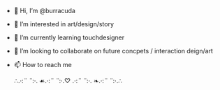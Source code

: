 - 👋 Hi, I’m @burracuda
- 👀 I’m interested in art/design/story
- 🌱 I’m currently learning touchdesigner
- 💞️ I’m looking to collaborate on future concpets / interaction deign/art
- 📫 How to reach me 



  ∴.·:*¨ ¨*:·. ☙.·:*¨ ¨*:·.♡ .·:*¨ ¨*:·. ❧.·:*¨ ¨*:·.∴


<!---
burracuda/burracuda is a ✨ designer / artrist  ✨ repository because its `README.md` (this file) appears on your GitHub profile.
You can click the Preview link to take a look at your changes.
--->
